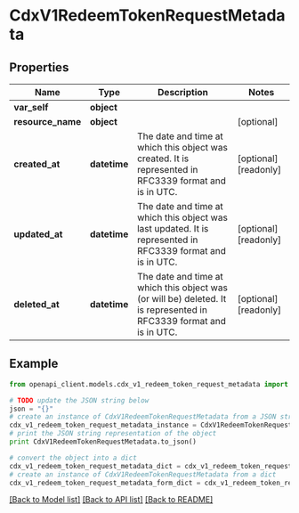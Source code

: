 # CdxV1RedeemTokenRequestMetadata


## Properties
Name | Type | Description | Notes
------------ | ------------- | ------------- | -------------
**var_self** | **object** |  | 
**resource_name** | **object** |  | [optional] 
**created_at** | **datetime** | The date and time at which this object was created. It is represented in RFC3339 format and is in UTC. | [optional] [readonly] 
**updated_at** | **datetime** | The date and time at which this object was last updated. It is represented in RFC3339 format and is in UTC. | [optional] [readonly] 
**deleted_at** | **datetime** | The date and time at which this object was (or will be) deleted. It is represented in RFC3339 format and is in UTC. | [optional] [readonly] 

## Example

```python
from openapi_client.models.cdx_v1_redeem_token_request_metadata import CdxV1RedeemTokenRequestMetadata

# TODO update the JSON string below
json = "{}"
# create an instance of CdxV1RedeemTokenRequestMetadata from a JSON string
cdx_v1_redeem_token_request_metadata_instance = CdxV1RedeemTokenRequestMetadata.from_json(json)
# print the JSON string representation of the object
print CdxV1RedeemTokenRequestMetadata.to_json()

# convert the object into a dict
cdx_v1_redeem_token_request_metadata_dict = cdx_v1_redeem_token_request_metadata_instance.to_dict()
# create an instance of CdxV1RedeemTokenRequestMetadata from a dict
cdx_v1_redeem_token_request_metadata_form_dict = cdx_v1_redeem_token_request_metadata.from_dict(cdx_v1_redeem_token_request_metadata_dict)
```
[[Back to Model list]](../ccloud/README.md#documentation-for-models) [[Back to API list]](../ccloud/README.md#documentation-for-api-endpoints) [[Back to README]](../ccloud/README.md)


